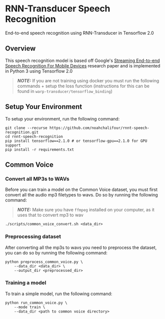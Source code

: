 # RNN-Transducer Speech Recognition

End-to-end speech recognition using RNN-Transducer in Tensorflow 2.0

## Overview

This speech recognition model is based off Google's [Streaming End-to-end Speech Recognition For Mobile Devices](https://arxiv.org/pdf/1811.06621.pdf) research paper and is implemented in Python 3 using Tensorflow 2.0

> **_NOTE:_** If you are not training using docker you must run the following commands + setup the loss function (instructions for this can be found in `warp-transducer/tensorflow_binding`)

## Setup Your Environment

To setup your environment, run the following command:

```
git clone --recurse https://github.com/noahchalifour/rnnt-speech-recognition.git
cd rnnt-speech-recognition
pip install tensorflow==2.1.0 # or tensorflow-gpu==2.1.0 for GPU support
pip install -r requirements.txt
```

## Common Voice

### Convert all MP3s to WAVs

Before you can train a model on the Common Voice dataset, you must first convert all the audio mp3 filetypes to wavs. Do so by running the following command:

> **_NOTE:_** Make sure you have `ffmpeg` installed on your computer, as it uses that to convert mp3 to wav

```
./scripts/common_voice_convert.sh <data_dir>
```

### Preprocessing dataset

After converting all the mp3s to wavs you need to preprocess the dataset, you can do so by running the following command:

```
python preprocess_common_voice.py \
    --data_dir <data_dir> \
    --output_dir <preprocessed_dir>
```

### Training a model

<!-- #### Training on Host -->

To train a simple model, run the following command:

```
python run_common_voice.py \
    --mode train \
    --data_dir <path to common voice directory>
```

<!-- #### Training in Docker Container

[View Image](https://hub.docker.com/r/noahchalifour/rnnt-speech-recognition)

You can also train your model in a docker container based on the Tensorflow docker image. 

> **_NOTE:_** Specify all your paramters in ALL CAPS as environment variables when training in a docker container.

To run the model using a CPU only, run the following command:

```
docker run -d --name rnnt-speech-recognition \
    -v <path to local data>:/rnnt-speech-recognition/data \
    -v <path to save model locally>:/rnnt-speech-recognition/model \
    -e MODE=train \
    -e DATA_DIR=./data \
    -e OUTPUT_DIR=./model \
    noahchalifour/rnnt-speech-recognition
```

To run the model using a GPU you must run the following command with the added `--cap-add SYS_ADMIN`, and `--gpus <gpus>`:

```
docker run -d --name rnnt-speech-recognition \
    --cap-add SYS_ADMIN \
    --gpus <gpus> \
    -v <path to local data>:/rnnt-speech-recognition/data \
    -v <path to save model locally>:/rnnt-speech-recognition/model \
    -e MODE=train \
    -e DATA_DIR=./data \
    -e OUTPUT_DIR=./model \
    noahchalifour/rnnt-speech-recognition
``` -->